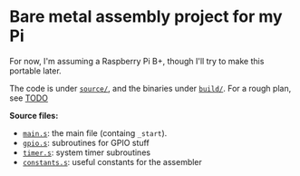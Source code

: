# Bare metal assembly project for my Pi

For now, I'm assuming a Raspberry Pi B+, though I'll try to make this portable later.

The code is under [`source/`](source/), and the binaries under [`build/`](build/).
For a rough plan, see [TODO](TODO.md)

**Source files:**
* [`main.s`](source/main.s): the main file (containg `_start`).
* [`gpio.s`](source/gpio.s): subroutines for GPIO stuff
* [`timer.s`](source/timer.s): system timer subroutines
* [`constants.s`](source/constants.s): useful constants for the assembler
